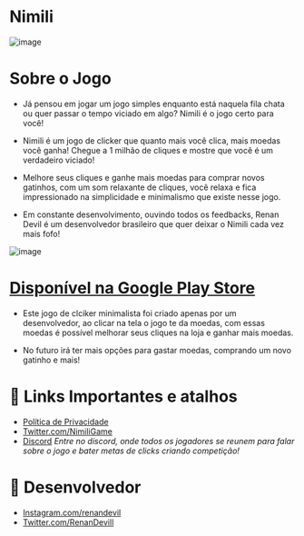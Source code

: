 # Nimili
![image](https://media.discordapp.net/attachments/1015256888520228996/1015262751595188266/Made_by_Renan_Devil.png?width=832&height=468)

# Sobre o Jogo
* Já pensou em jogar um jogo simples enquanto está naquela fila chata ou quer passar o tempo viciado em algo? Nimili é o jogo certo para você!

* Nimili é um jogo de clicker que quanto mais você clica, mais moedas você ganha! Chegue a 1 milhão de cliques e mostre que você é um verdadeiro viciado!

* Melhore seus cliques e ganhe mais moedas para comprar novos gatinhos, com um som relaxante de cliques, você relaxa e fica impressionado na simplicidade e minimalismo que existe nesse jogo.

* Em constante desenvolvimento, ouvindo todos os feedbacks, Renan Devil é um desenvolvedor brasileiro que quer deixar o Nimili cada vez mais fofo!

![image](https://media.discordapp.net/attachments/1015256888520228996/1015262751288991884/Made_by_Renan_Devil_1.png?width=832&height=468)
# [Disponível na Google Play Store](https://play.google.com/store/apps/details?id=com.renandevil.nimili)

* Este jogo de clciker minimalista foi criado apenas por um desenvolvedor, ao clicar na tela o jogo te da moedas, com essas moedas é possível melhorar seus cliques na loja e ganhar mais moedas.

* No futuro irá ter mais opções para gastar moedas, comprando um novo gatinho e mais!

# 🔗 Links Importantes e atalhos
* [Política de Privacidade](https://nimiligame.blogspot.com/2022/09/privacy-policy-para-idioma-portugues.html)
* [Twitter.com/NimiliGame](https://twitter.com/NimiliGame)
* [Discord](https://discord.gg/kncpMgQ48X)
*Entre no discord, onde todos os jogadores se reunem para falar sobre o jogo e bater metas de clicks criando competição!*

# 🔗 Desenvolvedor
* [Instagram.com/renandevil](https://instagram.com/renandevil)
* [Twitter.com/RenanDevill](https://twitter.com/renandevil_)

